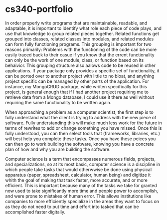 # cs340-portfolio

In order properly write programs that are maintainable, readable, and adaptable, it is important to identify what role each piece of code plays, and use that knowledge to group related pieces together. Related functions get grouped into classes, related classes into modules, and related modules can form fully functioning programs. This grouping is important for two reasons primarily: Problems with the functioning of the code can be more easily traced back to their casue if you know that the errent functionality can only be the work of one module, class, or function based on its behaivior. This grouping structure also aalows code to be reused in other applications. If your package only provides a specific set of functionality, it can be ported over to another project with little to no bloat, and anything project specific can be managed by other parts of the application. For instance, my MongoCRUD package, while wriiten specifically for this project, is general enough that if I had another project requiring me to retrieve data from a Mongo database, I could use it there as well without requiring the same functionality to be written again.

When approaching a problem as a computer scientist, the first step is to fully understand what the client is trying to address with the new piece of software. Fully understanding this will make much less work for the future in terms of rewrites to add or change something you have missed. Once this is fully understood, you can then select tools that (frameworks, libraries, etc.) will best help you complete these tasks. Once you have these peices you can then go to work building the software, knowing you have a concrete plan of how and why you are building the software.

Computer science is a term that encompasses numerous fields, projects, and specializations, so at its most basic, computer science is a discipline in which people take tasks that would otherwwise be done using physical apparatus (paper, spreadsheet, calculator, human being) and digitize it whith the goal of making that task faster, more accurate, and or more efficient. This is important because many of the tasks we take for granted now used to take significantly more time and people power to accomplish, and were prone to mistakes of human error. This allows institutions like companies to more efficiently specialize in the areas they want to focus on as they do not need to put time and effort into tasked that can be accomplished faster digitally.
